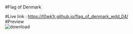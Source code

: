 #Flag of Denmark

#Live link : https://t0wk1r.github.io/flag_of_denmark_wdd_04/
<br/>
#Preview 
<br/>
![download](https://user-images.githubusercontent.com/64466834/149516031-6b4dd613-18b9-439d-a0db-83e156f9b41d.png)
